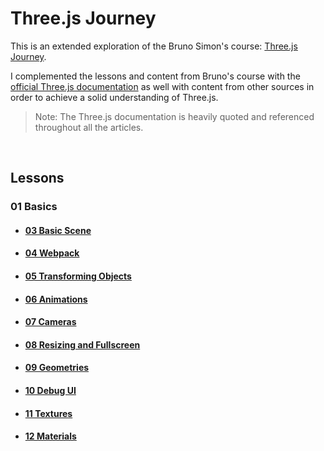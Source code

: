 # Three.js Journey

This is an extended exploration of the Bruno Simon's course: [Three.js Journey](https://threejs-journey.xyz/).

I complemented the lessons and content from Bruno's course with the [official Three.js documentation](https://threejs.org/docs/index.html#manual/introduction/Creating-a-scene) as well with content from other sources in order to achieve a solid understanding of Three.js.

> Note: The Three.js documentation is heavily quoted and referenced throughout all the articles.

<br>

## Lessons

### 01 Basics

- #### [03 Basic Scene](./03-Basic-Scene/README.md)

- #### [04 Webpack](./04-webpack/README.md)

- #### [05 Transforming Objects](./05-transforming-objects/README.md)

- #### [06 Animations](./06-animations/README.md)

- #### [07 Cameras](./07-cameras/Lesson.md)

- #### [08 Resizing and Fullscreen](./08-resizing-and-fullscreen/Lesson.md)

- #### [09 Geometries](./09-geometries/Lesson.md)

- #### [10 Debug UI](./10-debug-ui/Lesson.md)

- #### [11 Textures](./11-textures/Lesson.md)

- #### [12 Materials](./12-materials/Lesson.md)
